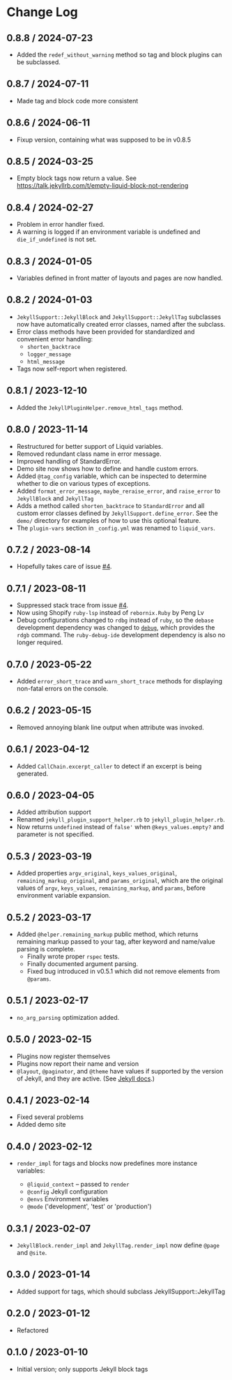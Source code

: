 # Change Log

## 0.8.8 / 2024-07-23

* Added the `redef_without_warning` method so tag and block plugins can be subclassed.


## 0.8.7 / 2024-07-11

* Made tag and block code more consistent


## 0.8.6 / 2024-06-11

* Fixup version, containing what was supposed to be in v0.8.5


## 0.8.5 / 2024-03-25

* Empty block tags now return a value. See https://talk.jekyllrb.com/t/empty-liquid-block-not-rendering


## 0.8.4 / 2024-02-27

* Problem in error handler fixed.
* A warning is logged if an environment variable is undefined and `die_if_undefined` is not set.


## 0.8.3 / 2024-01-05

* Variables defined in front matter of layouts and pages are now handled.


## 0.8.2 / 2024-01-03

* `JekyllSupport::JekyllBlock` and `JekyllSupport::JekyllTag` subclasses now have automatically created error classes,
  named after the subclass.
* Error class methods have been provided for standardized and convenient error handling:
  * `shorten_backtrace`
  * `logger_message`
  * `html_message`
* Tags now self-report when registered.


## 0.8.1 / 2023-12-10

* Added the `JekyllPluginHelper.remove_html_tags` method.


## 0.8.0 / 2023-11-14

* Restructured for better support of Liquid variables.
* Removed redundant class name in error message.
* Improved handling of StandardError.
* Demo site now shows how to define and handle custom errors.
* Added `@tag_config` variable, which can be inspected to determine whether to die on various types of exceptions.
* Added `format_error_message`, `maybe_reraise_error`, and `raise_error` to `JekyllBlock` and `JekyllTag`
* Adds a method called `shorten_backtrace` to `StandardError` and all custom error
  classes defined by `JekyllSupport.define_error`.
  See the `demo/` directory for examples of how to use this optional feature.
* The `plugin-vars` section in `_config.yml` was renamed to `liquid_vars`.


## 0.7.2 / 2023-08-14

* Hopefully takes care of issue [#4](../../issues/4).


## 0.7.1 / 2023-08-11

* Suppressed stack trace from issue [#4](../../issues/4).
* Now using Shopify `ruby-lsp` instead of `rebornix.Ruby` by Peng Lv
* Debug configurations changed to `rdbg` instead of `ruby`, so the `debase` development dependency was changed to
  [`debug`](https://marketplace.visualstudio.com/items?itemName=KoichiSasada.vscode-rdbg),
  which provides the `rdgb` command.
  The `ruby-debug-ide` development dependency is also no longer required.


## 0.7.0 / 2023-05-22

* Added `error_short_trace` and `warn_short_trace` methods for displaying non-fatal errors on the console.

## 0.6.2 / 2023-05-15

* Removed annoying blank line output when attribute was invoked.

## 0.6.1 / 2023-04-12

* Added `CallChain.excerpt_caller` to detect if an excerpt is being generated.


## 0.6.0 / 2023-04-05

* Added attribution support
* Renamed `jekyll_plugin_support_helper.rb` to `jekyll_plugin_helper.rb`.
* Now returns `undefined` instead of `false'` when `@keys_values.empty?`
  and parameter is not specified.


## 0.5.3 / 2023-03-19

* Added properties `argv_original`, `keys_values_original`, `remaining_markup_original`,
    and `params_original`, which are the original values of `argv`, `keys_values`,
    `remaining_markup`, and `params`, before environment variable expansion.


## 0.5.2 / 2023-03-17

* Added `@helper.remaining_markup` public method, which returns remaining markup passed to your tag,
  after keyword and name/value parsing is complete.
  * Finally wrote proper `rspec` tests.
  * Finally documented argument parsing.
  * Fixed bug introduced in v0.5.1 which did not remove elements from `@params`.


## 0.5.1 / 2023-02-17

* `no_arg_parsing` optimization added.


## 0.5.0 / 2023-02-15

* Plugins now register themselves
* Plugins now report their name and version
* `@layout`, `@paginator`, and `@theme` have values if supported by the version of Jekyll, and they are active.
  (See [Jekyll docs](https://jekyllrb.com/docs/variables/).)


## 0.4.1 / 2023-02-14

* Fixed several problems
* Added demo site


## 0.4.0 / 2023-02-12

* `render_impl` for tags and blocks now predefines more instance variables:

  * `@liquid_context` &ndash; passed to `render`
  * `@config` Jekyll configuration
  * `@envs` Environment variables
  * `@mode` ('development', 'test' or 'production')


## 0.3.1 / 2023-02-07

* `JekyllBlock.render_impl` and `JekyllTag.render_impl` now define `@page` and `@site`.


## 0.3.0 / 2023-01-14

* Added support for tags, which should subclass JekyllSupport::JekyllTag


## 0.2.0 / 2023-01-12

* Refactored


## 0.1.0 / 2023-01-10

* Initial version; only supports Jekyll block tags
